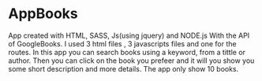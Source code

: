 # AppBooks
App created with HTML, SASS, Js(using jquery) and NODE.js With the API of GoogleBooks. I used 3 html files , 3 javascripts files and one for the routes. In this app you can search books using a keyword, from a tittle or  author. 
Then you can click on the book you prefeer and it will you show you some short description and more details.
The app only show 10 books.  
